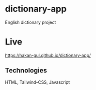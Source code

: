 # dictionary-app
English dictionary project

# Live
https://hakan-gul.github.io/dictionary-app/

## Technologies
HTML, Tailwind-CSS, Javascript
